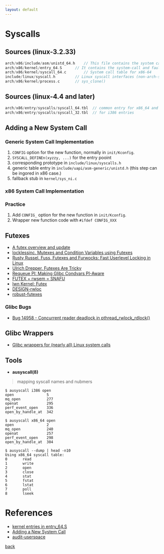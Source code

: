 ```yaml
---
layout: default
---
```


# Syscalls

## Sources (linux-3.2.33)

```c
arch/x86/include/asm/unistd_64.h 	// This file contains the system call numbers
arch/x86/kernel/entry_64.S 		// It contains the system-call and fault low-level handling routines.
arch/x86/kernel/syscall_64.c 		// System call table for x86-64
include/linux/syscall.h 		// Linux syscall interfaces (non-arch-specific)
arch/x86/kernel/process.c 		// sys_clone()
```

## Sources (linux-4.4 and later)

```c
arch/x86/entry/syscalls/syscall_64.tbl 	// common entry for x86_64 and x32
arch/x86/entry/syscalls/syscall_32.tbl 	// for i386 entries
```

## Adding a New System Call

### Generic System Call Implementation

1. `CONFIG` option for the new function, normally in `init/Kconfig`.
2. `SYSCALL_DEFINEn(xyzzy, ...)` for the entry pooint
3. corresponding prototype in `include/linux/syscalls.h`
4. generic table entry in `include/uapi/asm-generic/unistd.h` (this step can be ingored in x86 case.)
5. fallback stub in `kernel/sys_ni.c`

### x86 System Call Implementation

### Practice

1. Add `CONFIG_` option for the new function in `init/Kconfig`.
2. Wrapper new function code with `#ifdef CONFIG_XXX`

## Futexes

- [A futex overview and update](https://lwn.net/Articles/360699/)
- [locklessinc. Mutexes and Condition Variables using Futexes](https://locklessinc.com/articles/mutex_cv_futex/)
- [Rusty Russel. Fuss, Futexes and Furwocks: Fast Userlevel Locking in Linux](https://www.kernel.org/doc/ols/2002/ols2002-pages-479-495.pdf)
- [Ulrich Drepper. Futexes Are Tricky](https://www.akkadia.org/drepper/futex.pdf)
- [Requeue PI: Making Glibc Condvars PI-Aware](http://static.lwn.net/images/conf/rtlws11/papers/paper.10.html)
- [FUTEX + rwsem = SNAFU](https://lwn.net/Articles/124747/)
- [lwn Kernel: Futex](https://lwn.net/Kernel/Index/#Futex)
- [DESIGN-rwloc](https://github.com/lattera/glibc/blob/master/nptl/DESIGN-rwlock.txt)
- [robust-futexes](https://www.kernel.org/doc/Documentation/robust-futexes.txt)

### Glibc Bugs

- [Bug 14958 - Concurrent reader deadlock in pthread_rwlock_rdlock()](https://sourceware.org/bugzilla/show_bug.cgi?id=14958)

## Glibc Wrappers

- [Glibc wrappers for (nearly all) Linux system calls](https://lwn.net/Articles/655028/)

## Tools

- **ausyscall(8)**
> mapping syscall names and nubmers

```
$ ausyscall i386 open
open               5
mq_open            277
openat             295
perf_event_open    336
open_by_handle_at  342

$ ausyscall x86_64 open
open               2
mq_open            240
openat             257
perf_event_open    298
open_by_handle_at  304

$ ausyscall --dump | head -n10
Using x86_64 syscall table:
0       read
1       write
2       open
3       close
4       stat
5       fstat
6       lstat
7       poll
8       lseek
```

# References

- [kernel entries in entry_64.S](https://www.kernel.org/doc/Documentation/x86/entry_64.txt)
- [Adding a New System Call](https://www.kernel.org/doc/html/latest/process/adding-syscalls.html?highlight=syscall)
- [audit-userspace](https://github.com/linux-audit/audit-userspace)

[back](../)

